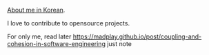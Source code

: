 [About me in Korean](https://ksh-code.github.io/about).

I love to contribute to opensource projects.

For only me, read later https://madplay.github.io/post/coupling-and-cohesion-in-software-engineering
just note
